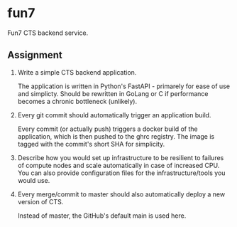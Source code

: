 # fun7

Fun7 CTS backend service.

## Assignment

1. Write a simple CTS backend application.

    The application is written in Python's FastAPI - primarely for ease of use and simplicty. Should be rewritten in GoLang or C if performance becomes a chronic bottleneck (unlikely).

2. Every git commit should automatically trigger an application build.

    Every commit (or actually push) triggers a docker build of the application, which is then pushed to the ghrc registry. The image is tagged with the commit's short SHA for simplicity.

3. Describe how you would set up infrastructure to be resilient to failures of compute nodes and scale automatically in case of increased CPU. You can also provide configuration files for the infrastructure/tools you would use.

4. Every merge/commit to master should also automatically deploy a new version of CTS.

    Instead of master, the GitHub's default main is used here.
